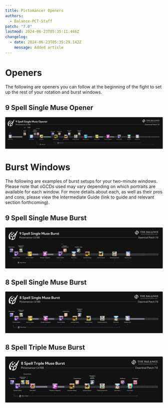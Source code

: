 ```yaml
---
title: Pictomancer Openers
authors:
  - Balance-PCT-Staff
patch: "7.0"
lastmod: 2024-06-23T05:35:11.446Z
changelog:
  - date: 2024-06-23T05:35:29.142Z
    message: Added article
---
```

# Openers

The following are openers you can follow at the beginning of the fight to set up the rest of your rotation and burst windows. 

## 9 Spell Single Muse Opener

![Pictomancer 9 Spell Single Muse Opener](/img/jobs/pct/pictomancer9spellsinglemuseopener.png "Pictomancer 9 Spell Single Muse Opener")

# Burst Windows

The following are examples of burst setups for your two-minute windows. Please note that oGCDs used may vary depending on which portraits are available for each window. For more details about each, as well as their pros and cons, please view the Intermediate Guide (link to guide and relevant section forthcoming).

## 9 Spell Single Muse Burst

![Pictomancer 9 Spell Single Muse Burst](/img/jobs/pct/pictomancer9spellsinglemuseburst.png "Pictomancer 9 Spell Single Muse Burst")

## 8 Spell Single Muse Burst

![Pictomancer 8 Spell Single Muse Burst](/img/jobs/pct/pictomancer8spellsinglemuseburst.png "Pictomancer 8 Spell Single Muse Burst")

## 8 Spell Triple Muse Burst

![Pictomancer 8 Spell Triple Muse Burst](/img/jobs/pct/pictomancer8spelltriplemuseburst.png "Pictomancer 8 Spell Triple Muse Burst")